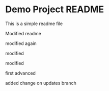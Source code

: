 
# Demo Project README

This is a simple readme file

Modified readme

modified again

modified

modified

first advanced

added change on updates branch
